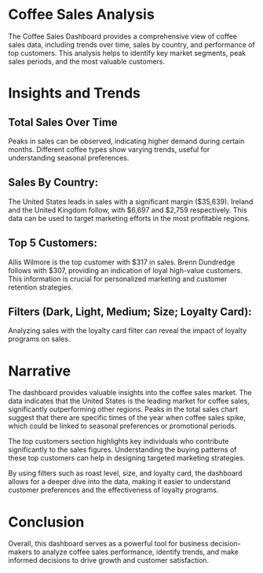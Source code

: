 # Coffee Sales Analysis 
The Coffee Sales Dashboard provides a comprehensive view of coffee sales data, including trends over time, sales by country, and performance of top customers. This analysis helps to identify key market segments, peak sales periods, and the most valuable customers.

# Insights and Trends

## Total Sales Over Time
Peaks in sales can be observed, indicating higher demand during certain months.
Different coffee types show varying trends, useful for understanding seasonal preferences.

## Sales By Country:
The United States leads in sales with a significant margin ($35,639).
Ireland and the United Kingdom follow, with $6,697 and $2,759 respectively.
This data can be used to target marketing efforts in the most profitable regions.

## Top 5 Customers:
Allis Wilmore is the top customer with $317 in sales.
Brenn Dundredge follows with $307, providing an indication of loyal high-value customers.
This information is crucial for personalized marketing and customer retention strategies.

## Filters (Dark, Light, Medium; Size; Loyalty Card):
Analyzing sales with the loyalty card filter can reveal the impact of loyalty programs on sales.

# Narrative
The dashboard provides valuable insights into the coffee sales market. The data indicates that the United States is the leading market for coffee sales, significantly outperforming other regions. Peaks in the total sales chart suggest that there are specific times of the year when coffee sales spike, which could be linked to seasonal preferences or promotional periods.

The top customers section highlights key individuals who contribute significantly to the sales figures. Understanding the buying patterns of these top customers can help in designing targeted marketing strategies.

By using filters such as roast level, size, and loyalty card, the dashboard allows for a deeper dive into the data, making it easier to understand customer preferences and the effectiveness of loyalty programs.

# Conclusion 
Overall, this dashboard serves as a powerful tool for business decision-makers to analyze coffee sales performance, identify trends, and make informed decisions to drive growth and customer satisfaction.














